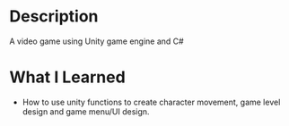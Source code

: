 # Description

A video game using Unity game engine and C#

# What I Learned

* How to use unity functions to create character movement, game level design and game menu/UI design.
